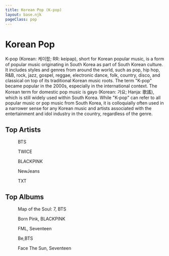 ```yaml
---
title: Korean Pop (K-pop)
layout: base.njk
pageClass: pop
---
```

<h1 class="subgenre-title">Korean Pop <!-- sub genre name--></h1>

<p class="summary">K-pop (Korean: 케이팝; RR: keipap), short for Korean popular music, is a form of popular music originating in South Korea as part of South Korean culture. It includes styles and genres from around the world, such as pop, hip hop, R&B, rock, jazz, gospel, reggae, electronic dance, folk, country, disco, and classical on top of its traditional Korean music roots. The term "K-pop" became popular in the 2000s, especially in the international context. The Korean term for domestic pop music is gayo (Korean: 가요; Hanja: 歌謠), which is still widely used within South Korea. While "K-pop" can refer to all popular music or pop music from South Korea, it is colloquially often used in a narrower sense for any Korean music and artists associated with the entertainment and idol industry in the country, regardless of the genre.  <!-- subgenre summary--></p>

<!-- top album and artist section-->
<section class="top">
<h2>Top Artists</h2>
<div class="artist">
<figure>
<img src="" alt="">
<figcaption>BTS</figcaption>
</img>
</figure>
<figure>
<img src="" alt="">
<figcaption>TWICE</figcaption>
</img>
</figure>
<figure>
<img src="" alt="">
<figcaption>BLACKPINK</figcaption>
</img>
</figure>
<figure>
<img src="" alt="">
<figcaption>NewJeans</figcaption>
</img>
</figure>
<figure>
<img src="" alt="">
<figcaption>TXT</figcaption>
</img>
</figure>
</div>
</section>

<section class="top">
<h2>Top Albums</h2>
<div class="albums">
<figure>
<img src="" alt="">
<figcaption> Map of the Soul: 7, BTS </figcaption>
</img>
</figure>
<figure>
<img src="" alt="">
<figcaption>Born Pink, BLACKPINK</figcaption>
</img>
</figure>
<figure>
<img src="" alt="">
<figcaption>FML, Seventeen</figcaption>
</img>
</figure>
<figure>
<img src="" alt="">
<figcaption>Be,BTS</figcaption>
</img>
</figure>
<figure>
<img src="" alt="">
<figcaption>Face The Sun, Seventeen</figcaption>
</img>
</figure>
</div>
</section>

<!-- suggestion section, still figuring out how to format this using the bubble diagram from the wireframe-->